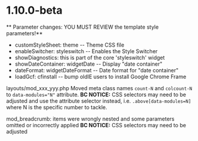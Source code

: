 
1.10.0-beta
===========
** Parameter changes: YOU MUST REVIEW the template style parameters!**

* customStyleSheet:  theme -- Theme CSS file
* enableSwitcher:  styleswitch -- Enables the Style Switcher
* showDiagnostics:  this is part of the core 'styleswitch' widget
* showDateContainer:  widgetDate -- Display "date container"
* dateFormat:  widgetDateFormat -- Date format for "date container"
* loadGcf:  cfinstall -- bump oldIE users to install Google Chrome Frame

layouts/mod_xxx_yyy.php
	Moved meta class names `count-N` and `colcount-N` to `data-modules="N"` attribute.
	**BC NOTICE:** CSS selectors may need to be adjusted and use the attribute
	selector instead, i.e. `.above[data-modules=N]` where N is the  specific 
	number to tackle.

mod_breadcrumb:
	items were wrongly nested and some parameters omitted or incorrectly applied
	**BC NOTICE:** CSS selectors may need to be adjusted

